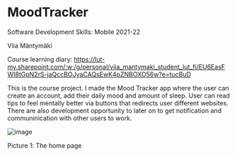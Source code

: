 # MoodTracker

Software Development Skills: Mobile 2021-22

Viia Mäntymäki

Course learning diary: https://lut-my.sharepoint.com/:w:/g/personal/viia_mantymaki_student_lut_fi/EU6EasFWI8tGpN2rS-jaQccBOJyaCAQsEwK4pZNBOXO56w?e=tucBuD


This is the course project. I made the Mood Tracker app where the user can create an account, add their daily mood and amount of sleep. User can read tips to feel mentally better via buttons that redirects user different websites. There are also development opportunity to later on to get notification and communinication with other users to work.









![image](https://user-images.githubusercontent.com/87257685/172869172-bdcc5a09-b8d9-46fc-9b2d-aa5c2e43624d.png)

Picture 1: The home page
